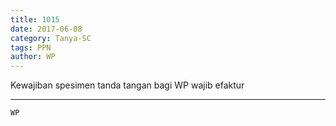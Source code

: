 ```yaml
---
title: 1015
date: 2017-06-08
category: Tanya-SC
tags: PPN
author: WP
---
```


Kewajiban spesimen tanda tangan bagi WP wajib efaktur

---



`WP`
